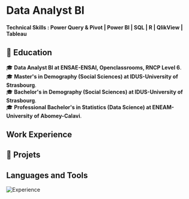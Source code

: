 # Data Analyst BI

#### Technical Skills : Power Query & Pivot | Power BI | SQL | R | QlikView | Tableau 

## 💼 Education
🎓 **Data Analyst BI at ENSAE-ENSAI, Openclassrooms, RNCP Level 6**.  
🎓 **Master's in Demography (Social Sciences) at IDUS-University of Strasbourg**.  
🎓 **Bachelor's in Demography (Social Sciences) at IDUS-University of Strasbourg**.  
🎓 **Professional Bachelor's in Statistics (Data Science) at ENEAM-University of Abomey-Calavi**.  

## Work Experience

## 🚀 Projets 

## Languages and Tools

![Experience](https://img.shields.io/badge/Experience-Professional%20Experience-blue)
